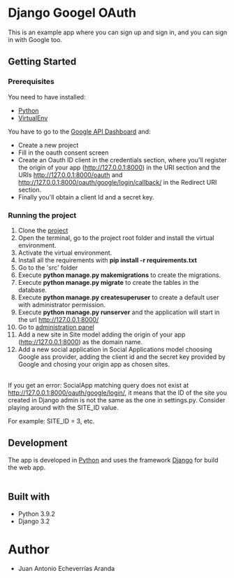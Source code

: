 # Django Googel OAuth

This is an example app where you can sign up and sign in, and you can sign in with Google too.


## Getting Started
### Prerequisites
You need to have installed:

- [Python](https://www.python.org/downloads/)
- [VirtualEnv](https://virtualenv.pypa.io/en/latest/index.html)
  
You have to go to the [Google API Dashboard](https://console.cloud.google.com/apis/dashboard) and:
- Create a new project
- Fill in the oauth consent screen
- Create an Oauth ID client in the credentials section, where you'll register the origin of your app (http://127.0.0.1:8000) in the URI section and the URIs http://127.0.0.1:8000/oauth and http://127.0.0.1:8000/oauth/google/login/callback/ in the Redirect URI section.
- Finally you'll obtain a client Id and a secret key.


### Running the project
1. Clone the [project](https://github.com/Echeverrias/django-google-oauth.git) </b>
2. Open the terminal, go to the project root folder and install the virtual environment.<br>
3. Activate the virtual environment.<br>
4. Install all the requirements with <b>pip install -r requirements.txt</b><br>
5. Go to the 'src' folder<br>
6. Execute <b>python manage.py makemigrations</b> to create the migrations.<br>
7. Execute <b>python manage.py migrate</b> to create the tables in the database.<br>
8. Execute <b>python manage.py createsuperuser</b> to create a default user with administrator permission.<br>
9. Execute <b>python manage.py runserver</b> and the application will start in the url <a href="http://127.0.0.1:8000/">http://127.0.0.1:8000/</a><br>
10. Go to [administration panel](http://127.0.0.1:8000/admin)
11. Add a new site in Site model adding the origin of your app (http://127.0.0.1:8000) as the domain name.
12. Add a new social application in Social Applications model choosing Google ass provider, adding the client id and the secret key provided by Google and chosing your origin app as chosen sites.<br><br>

If you get an error: SocialApp matching query does not exist at http://127.0.0.1:8000/oauth/google/login/, it means that the ID of the site you created in Django admin is not the same as the one in settings.py. Consider playing around with the SITE_ID value.

For example: SITE_ID = 3, etc.
## Development
The app is developed in [Python](https://www.python.org) and uses the framework [Django](https://www.djangoproject.com/) for build the web app.<br><br>

## Built with
* Python 3.9.2
* Django 3.2

# Author
* Juan Antonio Echeverrías Aranda